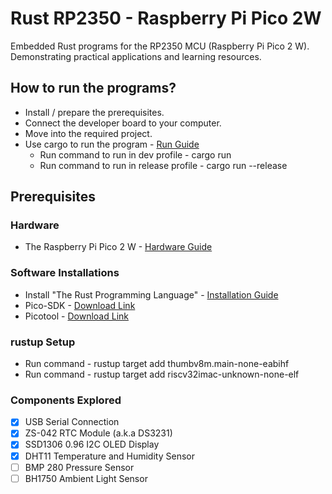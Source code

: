 # Rust RP2350 - Raspberry Pi Pico 2W
Embedded Rust programs for the RP2350 MCU (Raspberry Pi Pico 2 W). Demonstrating practical applications and learning resources.  

## How to run the programs?
- Install / prepare the prerequisites.
- Connect the developer board to your computer.
- Move into the required project.
- Use cargo to run the program - [Run Guide](https://doc.rust-lang.org/book/ch14-01-release-profiles.html)
    - Run command to run in dev profile - cargo run
    - Run command to run in release profile - cargo run --release

## Prerequisites

### Hardware
- The Raspberry Pi Pico 2 W - [Hardware Guide](https://www.raspberrypi.com/documentation/microcontrollers/pico-series.html#pico2w-technical-specification)

### Software Installations
- Install "The Rust Programming Language" - [Installation Guide](https://rust-lang.github.io/rustup/installation/index.html)
- Pico-SDK - [Download Link](https://github.com/raspberrypi/pico-sdk/releases)
- Picotool - [Download Link](https://github.com/raspberrypi/picotool/releases)

### rustup Setup
- Run command - rustup target add thumbv8m.main-none-eabihf
- Run command - rustup target add riscv32imac-unknown-none-elf

### Components Explored
- [x] USB Serial Connection
- [x] ZS-042 RTC Module (a.k.a DS3231)
- [x] SSD1306 0.96 I2C OLED Display
- [x] DHT11 Temperature and Humidity Sensor
- [ ] BMP 280 Pressure Sensor
- [ ] BH1750 Ambient Light Sensor
